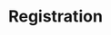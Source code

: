 ---
title: Registration
price: R85 000
limit: 1
logo: diamond-blue.png
large-logo: diamond-large.png
logo_size: 100

#benefits
delegateDB: yes
passes: 1
discount_disabled: false

exclusive:
    - Exclusive logo branding on registration counters
    - Exclusive logo branding on lanyards
    - Exclusive logo branding on name badges
    - 15% discount on the Bronze package if would like to add the bronze stand

sold_out: no
order: 60
---